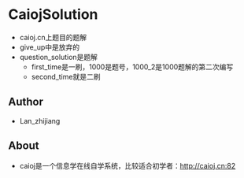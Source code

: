 # CaiojSolution
- caioj.cn上题目的题解
- give_up中是放弃的
- question_solution是题解
  - first_time是一刷，1000是题号，1000_2是1000题解的第二次编写
  - second_time就是二刷

## Author
- Lan_zhijiang

## About
- caioj是一个信息学在线自学系统，比较适合初学者：http://caioj.cn:82
